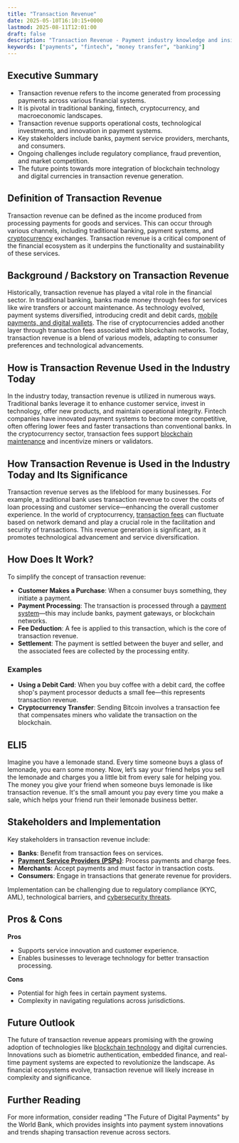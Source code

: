 ```yaml
---
title: "Transaction Revenue"
date: 2025-05-10T16:10:15+0000
lastmod: 2025-08-11T12:01:00
draft: false
description: "Transaction Revenue - Payment industry knowledge and insights"
keywords: ["payments", "fintech", "money transfer", "banking"]
---
```


## Executive Summary

- Transaction revenue refers to the income generated from processing payments across various financial systems.
- It is pivotal in traditional banking, fintech, cryptocurrency, and macroeconomic landscapes.
- Transaction revenue supports operational costs, technological investments, and innovation in payment systems.
- Key stakeholders include banks, payment service providers, merchants, and consumers.
- Ongoing challenges include regulatory compliance, fraud prevention, and market competition.
- The future points towards more integration of blockchain technology and digital currencies in transaction revenue generation.

## Definition of Transaction Revenue
Transaction revenue can be defined as the income produced from processing payments for goods and services. This can occur through various channels, including traditional banking, payment systems, and [cryptocurrency](https://faisalkhanllc.xyz/resources/payments-wiki/c/cryptocurrency/) exchanges. Transaction revenue is a critical component of the financial ecosystem as it underpins the functionality and sustainability of these services.

## Background / Backstory on Transaction Revenue
Historically, transaction revenue has played a vital role in the financial sector. In traditional banking, banks made money through fees for services like wire transfers or account maintenance. As technology evolved, payment systems diversified, introducing credit and debit cards, [mobile payments, and digital wallets](https://faisalkhanllc.xyz/resources/payments-wiki/d/digital-wallet/). The rise of cryptocurrencies added another layer through transaction fees associated with blockchain networks. Today, transaction revenue is a blend of various models, adapting to consumer preferences and technological advancements.

## How is Transaction Revenue Used in the Industry Today
In the industry today, transaction revenue is utilized in numerous ways. Traditional banks leverage it to enhance customer service, invest in technology, offer new products, and maintain operational integrity. Fintech companies have innovated payment systems to become more competitive, often offering lower fees and faster transactions than conventional banks. In the cryptocurrency sector, transaction fees support [blockchain maintenance](https://faisalkhanllc.xyz/resources/payments-wiki/b/blockchain/) and incentivize miners or validators.

## How Transaction Revenue is Used in the Industry Today and Its Significance
Transaction revenue serves as the lifeblood for many businesses. For example, a traditional bank uses transaction revenue to cover the costs of loan processing and customer service—enhancing the overall customer experience. In the world of cryptocurrency, [transaction fees](https://faisalkhanllc.xyz/resources/payments-wiki/t/transaction-fee/) can fluctuate based on network demand and play a crucial role in the facilitation and security of transactions. This revenue generation is significant, as it promotes technological advancement and service diversification.

## How Does It Work?
To simplify the concept of transaction revenue:

- **Customer Makes a Purchase**: When a consumer buys something, they initiate a payment.
- **Payment Processing**: The transaction is processed through a [payment system](https://faisalkhanllc.xyz/resources/payments-wiki/p/payment-processor/)—this may include banks, payment gateways, or blockchain networks.
- **Fee Deduction**: A fee is applied to this transaction, which is the core of transaction revenue.
- **Settlement**: The payment is settled between the buyer and seller, and the associated fees are collected by the processing entity.

### Examples

- **Using a Debit Card**: When you buy coffee with a debit card, the coffee shop's payment processor deducts a small fee—this represents transaction revenue. 
- **Cryptocurrency Transfer**: Sending Bitcoin involves a transaction fee that compensates miners who validate the transaction on the blockchain.

## ELI5
Imagine you have a lemonade stand. Every time someone buys a glass of lemonade, you earn some money. Now, let’s say your friend helps you sell the lemonade and charges you a little bit from every sale for helping you. The money you give your friend when someone buys lemonade is like transaction revenue. It's the small amount you pay every time you make a sale, which helps your friend run their lemonade business better.

## Stakeholders and Implementation
Key stakeholders in transaction revenue include:

- **Banks**: Benefit from transaction fees on services.
- **[Payment Service Providers (PSPs)](https://faisalkhanllc.xyz/resources/payments-wiki/p/payment-service-provider-psp/)**: Process payments and charge fees.
- **Merchants**: Accept payments and must factor in transaction costs.
- **Consumers**: Engage in transactions that generate revenue for providers.

Implementation can be challenging due to regulatory compliance (KYC, AML), technological barriers, and [cybersecurity threats](https://faisalkhanllc.xyz/resources/payments-wiki/f/fraud/).

## Pros & Cons
**Pros**

- Supports service innovation and customer experience.
- Enables businesses to leverage technology for better transaction processing.

**Cons**

- Potential for high fees in certain payment systems.
- Complexity in navigating regulations across jurisdictions.

## Future Outlook
The future of transaction revenue appears promising with the growing adoption of technologies like [blockchain technology](https://faisalkhanllc.xyz/resources/payments-wiki/b/blockchain/blockchain-technology/) and digital currencies. Innovations such as biometric authentication, embedded finance, and real-time payment systems are expected to revolutionize the landscape. As financial ecosystems evolve, transaction revenue will likely increase in complexity and significance.

## Further Reading
For more information, consider reading "The Future of Digital Payments" by the World Bank, which provides insights into payment system innovations and trends shaping transaction revenue across sectors.